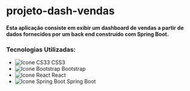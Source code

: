 # projeto-dash-vendas
#### Esta aplicação consiste em exibir um dashboard de vendas a partir de dados fornecidos por um back end construído com Spring Boot.

### Tecnologias Utilizadas:
 - ![Icone CS33](https://i.imgur.com/UHlZDyc.png) CSS3
 - ![Icone Bootstrap](https://i.imgur.com/zWZX5r6.png) Bootstrap
 - ![Icone React](https://imgur.com/a/FUy0a4Z.png) React
 - ![Icone Spring Boot](https://i.imgur.com/vHgAc8x.png) Spring Boot
